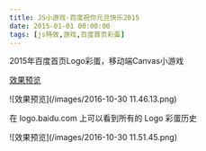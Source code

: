 ```yaml
---
title: JS小游戏-百度祝你元旦快乐2015
date: 2015-01-01 00:00:00
tags: [js特效,游戏,百度首页彩蛋]
---
```


 2015年百度首页Logo彩蛋，移动端Canvas小游戏



 [效果预览](/ddemo/2015s/index.html)

 ![效果预览](/images/2016-10-30 11.46.13.png)

在 logo.baidu.com 上可以看到所有的 Logo 彩蛋历史

![效果预览](/images/2016-10-30 11.51.45.png)
